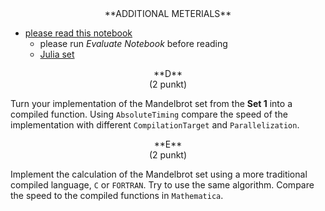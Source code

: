 <center>
**ADDITIONAL METERIALS**
</center>

- [please read this notebook](---ThisDir---/julia_fractal.nb)
  - please run *Evaluate Notebook* before reading
  - [Julia set](https://mathworld.wolfram.com/JuliaSet.html)

<center>
**D**
</center>

<center>
(2 punkt)
</center>

Turn your implementation of the Mandelbrot set from the **Set 1**
into a compiled function. Using `AbsoluteTiming` compare the speed
of the implementation with different `CompilationTarget` and `Parallelization`.

<center>
**E**
</center>

<center>
(2 punkt)
</center>

Implement the calculation of the Mandelbrot set using
a more traditional compiled language, `C` or `FORTRAN`.
Try to use the same algorithm. Compare the speed
to the compiled functions in `Mathematica`.


